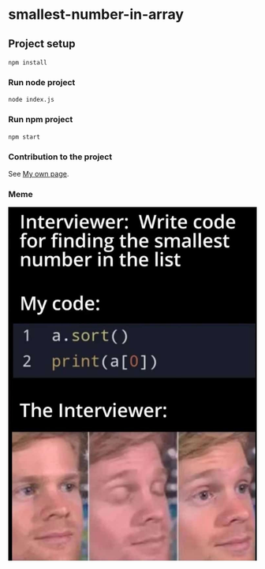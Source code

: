 # smallest-number-in-array

## Project setup
```
npm install
```

### Run node project
```
node index.js
```

### Run npm project
```
npm start
```

### Contribution to the project
See [My own page](https://charlyceballos.github.io/).

### Meme
<div>
  <img src='./meme.jpeg' />
</div>